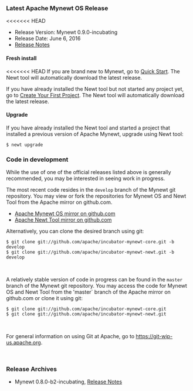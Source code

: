 ### Latest Apache Mynewt OS Release

<<<<<<< HEAD
* Release Version: Mynewt 0.9.0-incubating
* Release Date: June 6, 2016
* [Release Notes](https://cwiki.apache.org/confluence/display/MYNEWT/RN-0.9.0-incubating) 


#### Fresh install

<<<<<<< HEAD
If you are brand new to Mynewt, go to [Quick Start](os/get_started/get_started/). The Newt tool will automatically download the latest release.

If you have already installed the Newt tool but not started any project yet, go to [Create Your First Project](/DOCSLINK/os/get_started/project_create/). The Newt tool will automatically download the latest release.

#### Upgrade

If you have already installed the Newt tool and started a project that installed a previous version of Apache Mynewt,  upgrade using Newt tool:

```
$ newt upgrade
```

### Code in development

While the use of one of the official releases listed above is generally recommended, you may be interested in seeing work in progress.

The most recent code resides in the `develop` branch of the Mynewt git repository. You may view or fork the repositories for Mynewt OS and Newt Tool from the Apache mirror on github.com.

* [Apache Mynewt OS mirror on github.com](https://github.com/apache/incubator-mynewt-core/tree/develop)
* [Apache Newt Tool mirror on github.com](https://github.com/apache/incubator-mynewt-newt/tree/develop)

Alternatively, you can clone the desired branch using git:

```
$ git clone git://github.com/apache/incubator-mynewt-core.git -b develop
$ git clone git://github.com/apache/incubator-mynewt-newt.git -b develop
```

<br>

A relatively stable version of code in progress can be found in the `master` branch of the Mynewt git repository.
You may access the code for Mynewt OS and Newt Tool from the 'master` branch of the Apache mirror on github.com or clone it using git:

```
$ git clone git://github.com/apache/incubator-mynewt-core.git
$ git clone git://github.com/apache/incubator-mynewt-newt.git
```

<br>

For general information on using Git at Apache, go to https://git-wip-us.apache.org.

<br>

### Release Archives

* Mynewt 0.8.0-b2-incubating, [Release Notes](https://cwiki.apache.org/confluence/display/MYNEWT/RN-0.8.0-b2-incubating)

<br>
<br>
